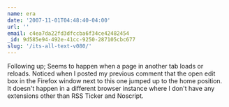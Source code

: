 ```yaml
---
name: era
date: '2007-11-01T04:48:40-04:00'
url: ''
email: c4ea7da22fd3dfccba6f34ce42482454
_id: 9d585e94-492e-41cc-9250-287105cbc677
slug: '/its-all-text-v080/'
---
```


Following up; Seems to happen when a page in another tab loads or reloads.
Noticed when I posted my previous comment that the open edit box in the
Firefox window next to this one jumped up to the home position. It doesn't
happen in a different browser instance where I don't have any extensions other
than RSS Ticker and Noscript.
